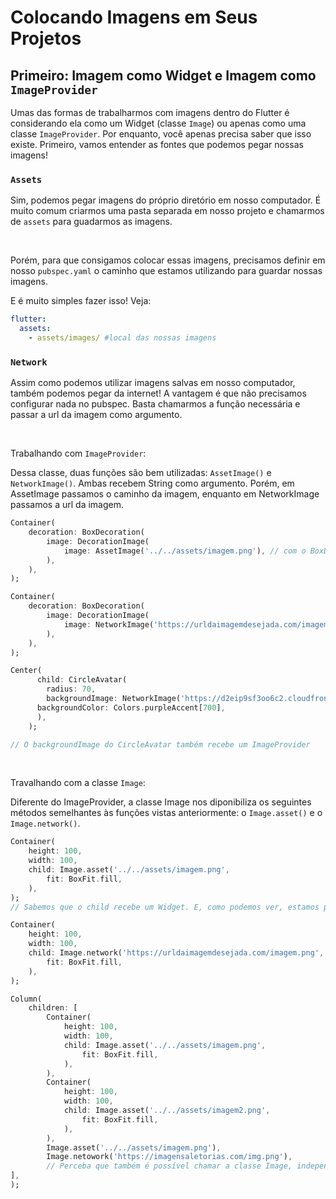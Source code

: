 # Colocando Imagens em Seus Projetos

## Primeiro: Imagem como Widget e Imagem como `ImageProvider`

Umas das formas de trabalharmos com imagens dentro do Flutter é considerando ela como um Widget (classe `Image`) ou apenas como uma classe `ImageProvider`. Por enquanto, você apenas precisa saber que isso existe. Primeiro, vamos entender as fontes que podemos pegar nossas imagens!

### `Assets`

Sim, podemos pegar imagens do próprio diretório em nosso computador. É muito comum criarmos uma pasta separada em nosso projeto e chamarmos de `assets` para guadarmos as imagens.

</br>

Porém, para que consigamos colocar essas imagens, precisamos definir em nosso `pubspec.yaml` o caminho que estamos utilizando para guardar nossas imagens. <p>
E é muito simples fazer isso! Veja:

```yaml
flutter:
  assets:
    - assets/images/ #local das nossas imagens
```

### `Network`

Assim como podemos utilizar imagens salvas em nosso computador, também podemos pegar da internet! A vantagem é que não precisamos configurar nada no pubspec. Basta chamarmos a função necessária e passar a url da imagem como argumento.

<br>

Trabalhando com `ImageProvider`:

Dessa classe, duas funções são bem utilizadas: `AssetImage()` e `NetworkImage()`. Ambas recebem String como argumento. Porém, em AssetImage passamos o caminho da imagem, enquanto em NetworkImage passamos a url da imagem.

```dart
Container(
    decoration: BoxDecoration(
        image: DecorationImage(
            image: AssetImage('../../assets/imagem.png'), // com o BoxDecoration, acessamos o atríbuto image, que nos permite utilizar o DecorationImage. A partir disso, podemos utilizar um outro atríbuto image. Este, portanto, recebe um ImageProvider.
        ),
    ),
);
```

```dart
Container(
    decoration: BoxDecoration(
        image: DecorationImage(
            image: NetworkImage('https://urldaimagemdesejada.com/imagem.png'),
        ),
    ),
);
```

```dart
Center(
      child: CircleAvatar(
        radius: 70,
        backgroundImage: NetworkImage('https://d2eip9sf3oo6c2.cloudfront.net/tags/images/000/001/245/thumb/flutterlogo.png'),
      backgroundColor: Colors.purpleAccent[700],
      ),
    );

// O backgroundImage do CircleAvatar também recebe um ImageProvider
```

<br>

Travalhando com a classe `Image`:

Diferente do ImageProvider, a classe Image nos diponibiliza os seguintes métodos semelhantes às funções vistas anteriormente: o `Image.asset()` e o `Image.network()`.

```dart
Container(
    height: 100,
    width: 100,
    child: Image.asset('../../assets/imagem.png',
        fit: BoxFit.fill,
    ),
);
// Sabemos que o child recebe um Widget. E, como podemos ver, estamos passando a classe Image com o método asset para esse atríbuto.
```

```dart
Container(
    height: 100,
    width: 100,
    child: Image.network('https://urldaimagemdesejada.com/imagem.png',
        fit: BoxFit.fill,
    ),
);
```

```dart
Column(
    children: [
        Container(
            height: 100,
            width: 100,
            child: Image.asset('../../assets/imagem.png',
                fit: BoxFit.fill,
            ),
        ),
        Container(
            height: 100,
            width: 100,
            child: Image.asset('../../assets/imagem2.png',
                fit: BoxFit.fill,
            ),
        ),
        Image.asset('../../assets/imagem.png'),
        Image.netowork('https://imagensaletorias.com/img.png'),
        // Perceba que também é possível chamar a classe Image, independente do método utilizado, para uma lista de Widgets, por exemplo.
],
);
```
